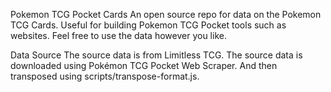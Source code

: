Pokemon TCG Pocket Cards
An open source repo for data on the Pokemon TCG Cards. Useful for building Pokemon TCG Pocket tools such as websites. Feel free to use the data however you like.

Data Source
The source data is from Limitless TCG. The source data is downloaded using Pokémon TCG Pocket Web Scraper. And then transposed using scripts/transpose-format.js.
